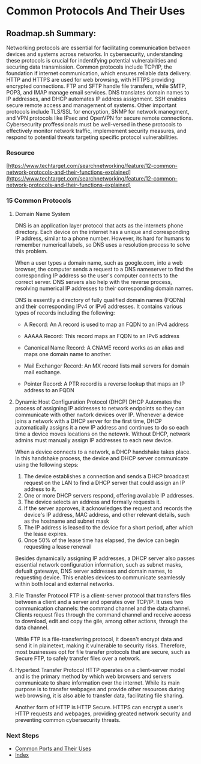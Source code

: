 # Common Protocols And Their Uses

## Roadmap.sh Summary:
Networking protocols are essential for facilitating communication between devices and systems across networks. In cybersecurity, understanding these protocols is crucial for indentifying potential vulnerabilities and securing data transmission. Common protocols include TCP/IP, the foundation if internet communication, which ensures reliable data delivery. HTTP and HTTPS are used for web browsing, with HTTPS providing encrypted connections. FTP and SFTP handle file transfers, while SMTP, POP3, and IMAP manage email services. DNS translates domain names to IP addresses, and DHCP automates IP address assignment. SSH enables secure remote access and management of systems. Other important protocols include TLS/SSL for encryption, SNMP for network manegment, and VPN protocols like IPsec and OpenVPN for secure remote connections. Cybersecurity proffessionals must be well-versed in these protocols to effectively monitor network traffic, implemement security measures, and respond to potential threats targeting specific protocol vulnerabilities.

### Resource 
[https://www.techtarget.com/searchnetworking/feature/12-common-network-protocols-and-their-functions-explained](https://www.techtarget.com/searchnetworking/feature/12-common-network-protocols-and-their-functions-explained)

### 15 Common Protocols

1. Domain Name System

   DNS is an application layer protocol that acts as the internets phone directory. Each device on the internet has a unique and corresponding IP address, similar to a phone number. However, its hard for humans to remember numerical labels, so DNS uses a resolution process to solve this problem.

   When a user types a domain name, such as google.com, into a web browser, the computer sends a request to a DNS nameserver to find the corresponding IP address so the user's computer connects to the correct server. DNS servers also help with the reverse process, resolving numerical IP addresses to their corresponding domain names.

   DNS is essentlly a directory of fully qualified domain names (FQDNs) and their corresponding IPv4 or IPv6 addresses. It contains various types of records including the following:

   - A Record: An A record is used to map an FQDN to an IPv4 address

   - AAAAA Record: This record maps an FQDN to an IPv6 address
  
   - Canonical Name Record: A CNAME record works as an alias and maps one domain name to another.
  
   - Mail Exchanger Record: An MX record lists mail servers for domain mail exchange.
  
   - Pointer Record: A PTR record is a reverse lookup that maps an IP address to an FQDN
  
2. Dynamic Host Configuration Protocol (DHCP)
   DHCP Automates the process of assigning IP addresses to network endpoints so they can communicate with other nwtork devices over IP. Whenever a device joins a network with a DHCP server for the first time, DHCP automatically assigns it a new IP address and continues to do so each time a device moves locations on the netowrk. Without DHCP, network admins must manually assign IP addresses to each new device.

   When a device connects to a network, a DHCP handshake takes place. In this handshake process, the device and DHCP server communicate using the following steps:
   1. The device establishes a connection and sends a DHCP broadcast request on the LAN to find a DHCP server that could assign an IP address to it.
   2. One or more DHCP servers respond, offering available IP addresses.
   3. The device selects an address and formally requests it.
   4. If the server approves, it acknowledges the request and records the device's IP address, MAC address, and other relevant details, such as the hostname and subnet mask
   5. The IP address is leased to the device for a short period, after which the lease expires.
   6. Once 50% of the lease time has elapsed, the device can begin requesting a lease renewal
  
   Besides dynamically assigning IP addresses, a DHCP server also passes essential network configuration information, such as subnet masks, defualt gateways, DNS server addresses and domain names, to requesting device. This enables devices to communicate seamlessly within both local and external networks.

3. File Transfer Protocol
     FTP is a client-server protocol that transfers files between a client and a server and operates over TCP/IP. It uses two communication channels: the command channel and the data channel. Clients request files through the command channel and receive access to download, edit and copy the gile, among other actions, through the data channel.

      While FTP is a file-transferring protocol, it doesn't encrypt data and send it in plainetext, making it vulnerable to security risks. Therefore, most businesses opt for file transfer protocols that are secure, such as Secure FTP, to safely transfer files over a network.

4. Hypertext Transfer Protocol
   HTTP operates on a client-server model and is the primary method by which web browsers and servers communicate to share information over the internet. While its main purpose is to transfer webpages and provide other resources during web browsing, it is also able to transfer data, facilitating file sharing.

   Another form of HTTP is HTTP Secure. HTTPS can encrypt a user's HTTP requests and webpages, providing greated network security and preventing common cybersecurity threats.

### Next Steps
- [Common Ports and Their Uses](https://github.com/Sisu-Sus/CyberSec-RoadMap/blob/main/Networking_Knowledge/Common_Ports_And_Their_Uses.md)
- [Index](https://github.com/Sisu-Sus/CyberSec-RoadMap/blob/main/index.md)
